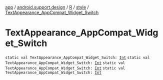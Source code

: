 [app](../../../index.md) / [android.support.design](../../index.md) / [R](../index.md) / [style](index.md) / [TextAppearance_AppCompat_Widget_Switch](.)

# TextAppearance_AppCompat_Widget_Switch

`static val TextAppearance_AppCompat_Widget_Switch: `[`Int`](https://kotlinlang.org/api/latest/jvm/stdlib/kotlin/-int/index.html)
`static val TextAppearance_AppCompat_Widget_Switch: `[`Int`](https://kotlinlang.org/api/latest/jvm/stdlib/kotlin/-int/index.html)
`static val TextAppearance_AppCompat_Widget_Switch: `[`Int`](https://kotlinlang.org/api/latest/jvm/stdlib/kotlin/-int/index.html)
`static val TextAppearance_AppCompat_Widget_Switch: `[`Int`](https://kotlinlang.org/api/latest/jvm/stdlib/kotlin/-int/index.html)
